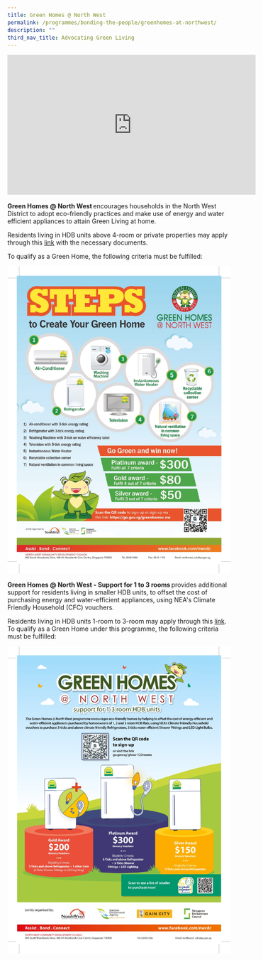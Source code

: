 ```yaml
---
title: Green Homes @ North West
permalink: /programmes/bonding-the-people/greenhomes-at-northwest/
description: ""
third_nav_title: Advocating Green Living
---
```

<iframe allowfullscreen="" allow="accelerometer; autoplay; clipboard-write; encrypted-media; gyroscope; picture-in-picture; web-share" frameborder="0" title="YouTube video player" src="https://www.youtube.com/embed/QqeCQUSLKfg" height="315" width="560"></iframe>

**Green Homes @ North West** encourages households in the North West District to adopt eco-friendly practices and make use of energy and water efficient appliances to attain Green Living at home. 

Residents living in HDB units above 4-room or private properties may apply through this [link](https://go.gov.sg/greenhomes-nw) with the necessary documents.

To qualify as a Green Home, the following criteria must be fulfilled:

![](/images/Programmes/Green%20Living/GH%20Posters-1.jpg)

**Green Homes @ North West - Support for 1 to 3 rooms** provides additional support for residents living in smaller HDB units, to offset the cost of purchasing energy and water-efficient appliances, using NEA's Climate Friendly Household (CFC) vouchers. 

Residents living in HDB units 1-room to 3-room may apply through this [link](https://go.gov.sg/ghnw-123rooms). To qualify as a Green Home under this programme, the following criteria must be fulfilled: 

![](/images/Programmes/Green%20Living/GH%20Posters-2.jpg)